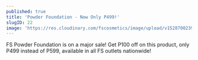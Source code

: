 ```yaml
---
published: true
title: 'Powder Foundation - Now Only P499!'
slugID: 22
image: 'https://res.cloudinary.com/fscosmetics/image/upload/v1528700239/pf499.jpg'
---
```


FS Powder Foundation is on a major sale! Get P100 off on this product, only P499 instead of P599, available in all FS outlets nationwide!

